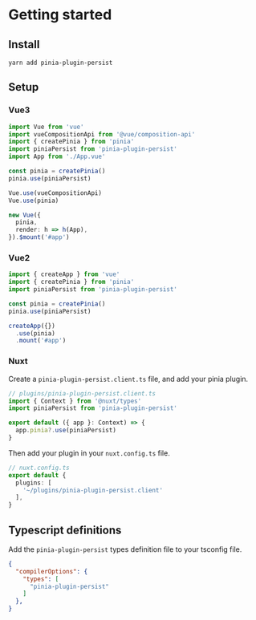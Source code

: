 # Getting started

## Install

`yarn add pinia-plugin-persist`

## Setup

### Vue3

```typescript
import Vue from 'vue'
import vueCompositionApi from '@vue/composition-api'
import { createPinia } from 'pinia'
import piniaPersist from 'pinia-plugin-persist'
import App from './App.vue'

const pinia = createPinia()
pinia.use(piniaPersist)

Vue.use(vueCompositionApi)
Vue.use(pinia)

new Vue({
  pinia,
  render: h => h(App),
}).$mount('#app')
```

### Vue2

```typescript
import { createApp } from 'vue'
import { createPinia } from 'pinia'
import piniaPersist from 'pinia-plugin-persist'

const pinia = createPinia()
pinia.use(piniaPersist)

createApp({})
  .use(pinia)
  .mount('#app')
```

### Nuxt

Create a `pinia-plugin-persist.client.ts` file, and add your pinia plugin.

```typescript
// plugins/pinia-plugin-persist.client.ts
import { Context } from '@nuxt/types'
import piniaPersist from 'pinia-plugin-persist'

export default ({ app }: Context) => {
  app.pinia?.use(piniaPersist)
}
```

Then add your plugin in your `nuxt.config.ts` file.

```typescript
// nuxt.config.ts
export default {
  plugins: [
    '~/plugins/pinia-plugin-persist.client'
  ],
}
```

## Typescript definitions

Add the `pinia-plugin-persist` types definition file to your tsconfig file.

```json
{
  "compilerOptions": {
    "types": [
      "pinia-plugin-persist"
    ]
  },
}
```
